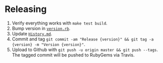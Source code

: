 Releasing
=========

 1. Verify everything works with `make test build`.
 2. Bump version in [`version.rb`](https://github.com/segmentio/analytics-ruby/blob/master/lib/segment/analytics/version.rb).
 3. Update [`History.md`](https://github.com/segmentio/analytics-ruby/blob/master/History.md).
 4. Commit and tag `git commit -am "Release {version}" && git tag -a {version} -m "Version {version}"`.
 5. Upload to Github with `git push -u origin master && git push --tags`.
The tagged commit will be pushed to RubyGems via Travis.
